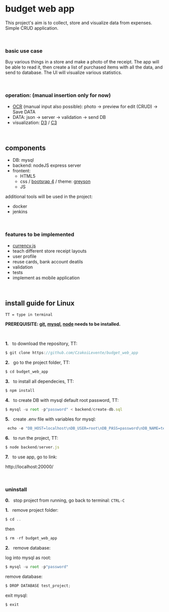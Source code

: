 # budget web app

This project's aim is to collect, store and visualize data from expenses. Simple CRUD application.

<br>

### basic use case

Buy various things in a store and make a photo of the receipt. 
The app will be able to read it, then create a list of purchased items with all the data, and send to database.
The UI will visualize various statistics.

<br>

### operation: (manual insertion only for now)
  - [OCR](https://en.wikipedia.org/wiki/Optical_character_recognition) (manual input also possible): photo -> preview for edit (CRUD) -> Save DATA
  - DATA: json -> server -> validation -> send DB
  - visualization: [D3](https://d3js.org/) / [C3](https://c3js.org/)
  
<br>

## components

  - DB: mysql
  - backend: nodeJS express server
  - frontent:
      - HTML5
      - css / [bootsrap 4](https://www.w3schools.com/bootstrap4/default.asp) / theme: [greyson](https://bootstrap.themes.guide/greyson/)
      - JS
  
additional tools will be used in the project:

  - docker
  - jenkins
  
<br>

### features to be implemented

  - [currency.js](https://currency.js.org/)
  - teach different store receipt layouts
  - user profile
  - reuse cards, bank account deatils
  - validation
  - tests  
  - implement as mobile application
  
<br>

## install guide for Linux
`TT = type in terminal`

**PREREQUISITE: [git](https://git-scm.com/downloads), [mysql](https://dev.mysql.com/doc/refman/8.0/en/linux-installation.html), [node](https://nodejs.org/en/download/package-manager/) needs to be installed.**

<br>

**1.** &nbsp; to download the repository, TT:

```javascript
$ git clone https://github.com/CzakoiLevente/budget_web_app
``` 
  
**2.** &nbsp; go to the project folder, TT:

```javascript
$ cd budget_web_app
```

**3.** &nbsp; to install all dependecies, TT:

```javascript
$ npm install
```

**4.** &nbsp; to create DB with mysql default root password, TT: 

```javascript
$ mysql -u root -p"password" < backend/create-db.sql
```

**5.** &nbsp; create .env file with variables for mysql:
```javascript
 echo -e "DB_HOST=localhost\nDB_USER=root\nDB_PASS=password\nDB_NAME=test_project" >> .env 
```

**6.** &nbsp; to run the project, TT:

```javascript
$ node backend/server.js
```

**7.** &nbsp; to use app, go to link:

http://localhost:20000/

<br>

### uninstall

**0.** &nbsp; stop project from running, go back to terminal: `CTRL-C`

**1.** &nbsp; remove project folder:
 
```javascript
$ cd ..
```
then
```javascript
$ rm -rf budget_web_app
```

**2.** &nbsp; remove database:

log into mysql as root:
```javascript
$ mysql -u root -p"password"
```

remove database:
```javascript
$ DROP DATABASE test_project;
```

exit mysql:
```javascript
$ exit
```
